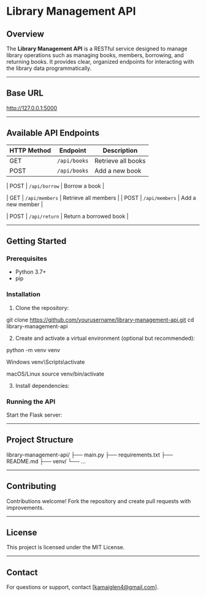 # Library Management API

## Overview

The **Library Management API** is a RESTful service designed to manage library operations such as managing books, members, borrowing, and returning books. It provides clear, organized endpoints for interacting with the library data programmatically.

---

## Base URL

http://127.0.0.1:5000


---

## Available API Endpoints

| HTTP Method | Endpoint         | Description               |
|-------------|------------------|---------------------------|
| GET         | `/api/books`     | Retrieve all books        |
| POST        | `/api/books`     | Add a new book            |

| POST        | `/api/borrow`    | Borrow a book             |

| GET         | `/api/members`   | Retrieve all members      |
| POST        | `/api/members`   | Add a new member          |

| POST        | `/api/return`    | Return a borrowed book    |

---

## Getting Started

### Prerequisites

- Python 3.7+
- pip

### Installation

1. Clone the repository:

git clone https://github.com/yourusername/library-management-api.git
cd library-management-api


2. Create and activate a virtual environment (optional but recommended):


python -m venv venv

Windows
venv\Scripts\activate

macOS/Linux
source venv/bin/activate


3. Install dependencies:


### Running the API

Start the Flask server:


---

## Project Structure

library-management-api/
├── main.py
├── requirements.txt
├── README.md
├── venv/
└── ...



---

## Contributing

Contributions welcome! Fork the repository and create pull requests with improvements.

---

## License

This project is licensed under the MIT License.

---

## Contact


For questions or support, contact [kamaiglen4@gmail.com].
